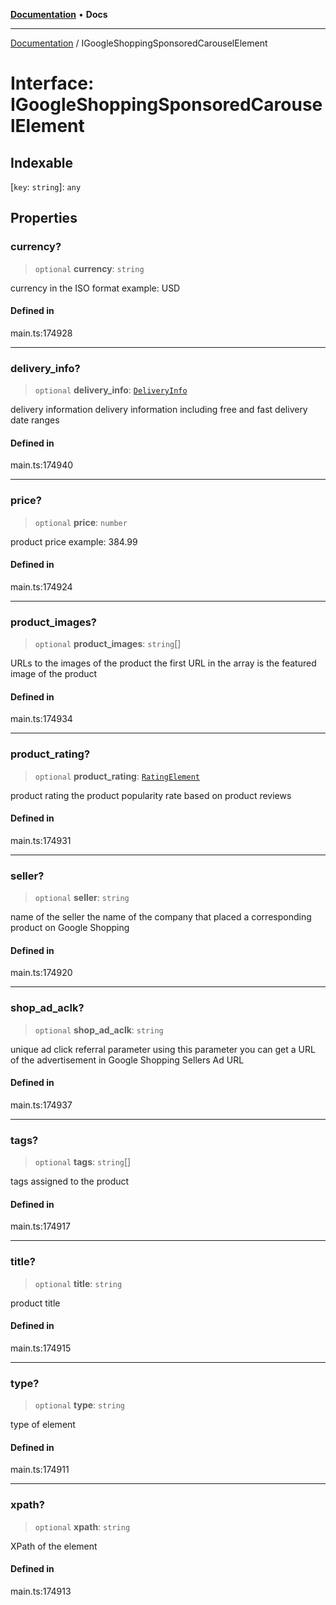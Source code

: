 [**Documentation**](../README.md) • **Docs**

***

[Documentation](../globals.md) / IGoogleShoppingSponsoredCarouselElement

# Interface: IGoogleShoppingSponsoredCarouselElement

## Indexable

 \[`key`: `string`\]: `any`

## Properties

### currency?

> `optional` **currency**: `string`

currency in the ISO format
example:
USD

#### Defined in

main.ts:174928

***

### delivery\_info?

> `optional` **delivery\_info**: [`DeliveryInfo`](../classes/DeliveryInfo.md)

delivery information
delivery information including free and fast delivery date ranges

#### Defined in

main.ts:174940

***

### price?

> `optional` **price**: `number`

product price
example:
384.99

#### Defined in

main.ts:174924

***

### product\_images?

> `optional` **product\_images**: `string`[]

URLs to the images of the product
the first URL in the array is the featured image of the product

#### Defined in

main.ts:174934

***

### product\_rating?

> `optional` **product\_rating**: [`RatingElement`](../classes/RatingElement.md)

product rating
the product popularity rate based on product reviews

#### Defined in

main.ts:174931

***

### seller?

> `optional` **seller**: `string`

name of the seller
the name of the company that placed a corresponding product on Google Shopping

#### Defined in

main.ts:174920

***

### shop\_ad\_aclk?

> `optional` **shop\_ad\_aclk**: `string`

unique ad click referral parameter
using this parameter you can get a URL of the advertisement in Google Shopping Sellers Ad URL

#### Defined in

main.ts:174937

***

### tags?

> `optional` **tags**: `string`[]

tags assigned to the product

#### Defined in

main.ts:174917

***

### title?

> `optional` **title**: `string`

product title

#### Defined in

main.ts:174915

***

### type?

> `optional` **type**: `string`

type of element

#### Defined in

main.ts:174911

***

### xpath?

> `optional` **xpath**: `string`

XPath of the element

#### Defined in

main.ts:174913
